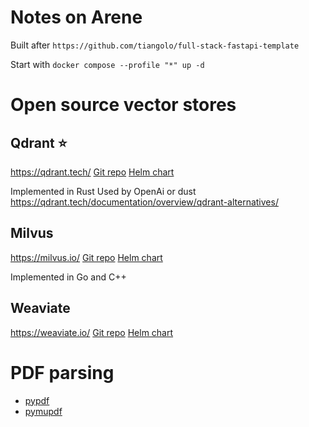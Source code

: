 # Notes on Arene

Built after `https://github.com/tiangolo/full-stack-fastapi-template`

Start with `docker compose --profile "*" up -d`

# Open source vector stores

## Qdrant ⭐️

https://qdrant.tech/
[Git repo](https://github.com/qdrant/qdrant)
[Helm chart](https://artifacthub.io/packages/helm/qdrant/qdrant)

Implemented in Rust
Used by OpenAi or dust
https://qdrant.tech/documentation/overview/qdrant-alternatives/

## Milvus

https://milvus.io/
[Git repo](https://github.com/milvus-io/milvus)
[Helm chart](https://artifacthub.io/packages/helm/milvus/milvus)

Implemented in Go and C++

## Weaviate

https://weaviate.io/
[Git repo](https://github.com/weaviate/weaviate)
[Helm chart](https://artifacthub.io/packages/helm/weaviate/weaviate)

# PDF parsing

- [pypdf](https://pypdf.readthedocs.io/en/latest/)
- [pymupdf](https://pymupdf.readthedocs.io/en/latest/index.html)
